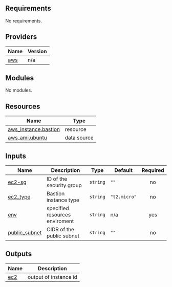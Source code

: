 ## Requirements

No requirements.

## Providers

| Name | Version |
|------|---------|
| <a name="provider_aws"></a> [aws](#provider\_aws) | n/a |

## Modules

No modules.

## Resources

| Name | Type |
|------|------|
| [aws_instance.bastion](https://registry.terraform.io/providers/hashicorp/aws/latest/docs/resources/instance) | resource |
| [aws_ami.ubuntu](https://registry.terraform.io/providers/hashicorp/aws/latest/docs/data-sources/ami) | data source |

## Inputs

| Name | Description | Type | Default | Required |
|------|-------------|------|---------|:--------:|
| <a name="input_ec2-sg"></a> [ec2-sg](#input\_ec2-sg) | ID of the security group | `string` | `""` | no |
| <a name="input_ec2_type"></a> [ec2\_type](#input\_ec2\_type) | Bastion instance type | `string` | `"t2.micro"` | no |
| <a name="input_env"></a> [env](#input\_env) | specified resources enviroment | `string` | n/a | yes |
| <a name="input_public_subnet"></a> [public\_subnet](#input\_public\_subnet) | CIDR of the public subnet | `string` | `""` | no |

## Outputs

| Name | Description |
|------|-------------|
| <a name="output_ec2"></a> [ec2](#output\_ec2) | output of instance id |
